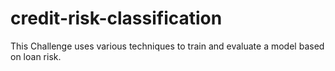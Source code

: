 # credit-risk-classification
This Challenge uses various techniques to train and evaluate a model based on loan risk. 
